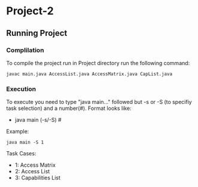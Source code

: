 # Project-2
## Running Project

### Complilation
To compile the project run in Project directory run the following command:
```
javac main.java AccessList.java AccessMatrix.java CapList.java
```

### Execution
To execute you need to type "java main..." followed but -s or -S (to specifiy task selection) and a number(#).
Format looks like:
- java main (-s/-S) #

Example:
```
java main -S 1
```
Task Cases:
- 1: Access Matrix
- 2: Access List
- 3: Capabilities List